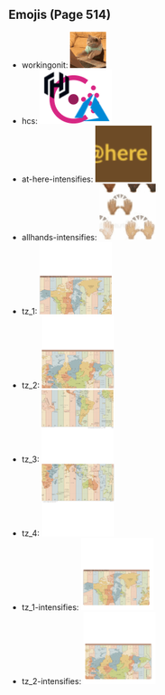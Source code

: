 
## Emojis (Page 514)

* workingonit: ![workingonit](output/workingonit.gif)
* hcs: ![hcs](output/hcs.png)
* at-here-intensifies: ![at-here-intensifies](output/at-here-intensifies.gif)
* allhands-intensifies: ![allhands-intensifies](output/allhands-intensifies.gif)
* tz_1: ![tz_1](output/tz_1.png)
* tz_2: ![tz_2](output/tz_2.png)
* tz_3: ![tz_3](output/tz_3.png)
* tz_4: ![tz_4](output/tz_4.png)
* tz_1-intensifies: ![tz_1-intensifies](output/tz_1-intensifies.gif)
* tz_2-intensifies: ![tz_2-intensifies](output/tz_2-intensifies.gif)
